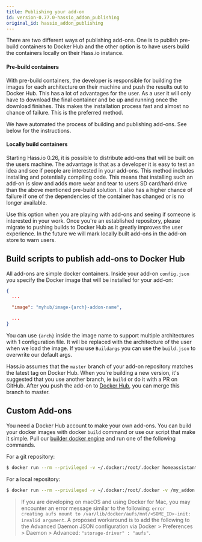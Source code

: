 ```yaml
---
title: Publishing your add-on
id: version-0.77.0-hassio_addon_publishing
original_id: hassio_addon_publishing
---
```


There are two different ways of publishing add-ons. One is to publish pre-build containers to Docker Hub and the other option is to have users build the containers locally on their Hass.io instance.

#### Pre-build containers

With pre-build containers, the developer is responsible for building the images for each architecture on their machine and push the results out to Docker Hub. This has a lot of advantages for the user. As a user it will only have to download the final container and be up and running once the download finishes. This makes the installation process fast and almost no chance of failure. This is the preferred method.

We have automated the process of building and publishing add-ons. See below for the instructions.

#### Locally build containers

Starting Hass.io 0.26, it is possible to distribute add-ons that will be built on the users machine. The advantage is that as a developer it is easy to test an idea and see if people are interested in your add-ons. This method includes installing and potentially compiling code. This means that installing such an add-on is slow and adds more wear and tear to users SD card/hard drive than the above mentioned pre-build solution. It also has a higher chance of failure if one of the dependencies of the container has changed or is no longer available.

Use this option when you are playing with add-ons and seeing if someone is interested in your work. Once you're an established repository, please migrate to pushing builds to Docker Hub as it greatly improves the user experience. In the future we will mark locally built add-ons in the add-on store to warn users.

## Build scripts to publish add-ons to Docker Hub

All add-ons are simple docker containers. Inside your add-on `config.json` you specify the Docker image that will be installed for your add-on:

```json
{
  ...

  "image": "myhub/image-{arch}-addon-name",

  ...
}
```

You can use `{arch}` inside the image name to support multiple architectures with 1 configuration file. It will be replaced with the architecture of the user when we load the image. If you use `Buildargs` you can use the `build.json` to overwrite our default args.

Hass.io assumes that the `master` branch of your add-on repository matches the latest tag on Docker Hub. When you're building a new version, it's suggested that you use another branch, ie `build` or do it with a PR on GitHub. After you push the add-on to [Docker Hub](https://hub.docker.com/), you can merge this branch to master.

## Custom Add-ons

You need a Docker Hub account to make your own add-ons. You can build your docker images with docker `build` command or use our script that make it simple. Pull our [builder docker engine][builder] and run one of the following commands.

For a git repository:

```bash
$ docker run --rm --privileged -v ~/.docker:/root/.docker homeassistant/amd64-builder --all -t addon-folder -r https://github.com/xy/addons -b branchname
```

For a local repository:

```bash
$ docker run --rm --privileged -v ~/.docker:/root/.docker -v /my_addon:/data homeassistant/amd64-builder --all -t /data
```

> If you are developing on macOS and using Docker for Mac, you may encounter an error message similar to the following: <code>error creating aufs mount to /var/lib/docker/aufs/mnt/<SOME_ID>-init: invalid argument</code>. A proposed workaround is to add the following to the Advanced Daemon JSON configuration via Docker > Preferences > Daemon > Advanced: <code>"storage-driver" : "aufs"</code>.

[builder]: https://github.com/home-assistant/hassio-build/tree/master/builder
